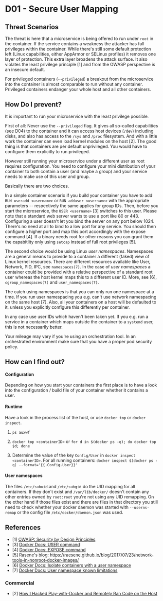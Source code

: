 # D01 - Secure User Mapping


## Threat Scenarios

The threat is here that a microservice is being offered to run under `root` in the container. If the service contains a weakness the attacker has full privileges within the container. While there's still some default protection left (Linux capabilities, either AppArmor or SELinux profiles) it removes one layer of protection. This extra layer broadens the attack surface. It also violates the least privilege principle [1] and from the OWASP perspective is an insecure default.

For privileged containers (`--privileged`) a breakout from the microservice into the container is almost comparable to run without any container. Privileged containers endanger your whole host and all other containers.


## How Do I prevent?

It is important to run your microservice with the least privilege possible.

First of all: Never use the `--privileged` flag. It gives all so-called capabilities (see D04) to the container and it can access host devices (`/dev`) including disks, and also has access to the `/sys` and `/proc` filesystem. And with a little work the container can even load kernel modules on the host [2]. The good thing is that containers are per default unprivileged. You would have to configure them explicitly to run privileged.

However still running your microservice under a different user as root requires configuration. You need to configure your mini distribution of your container to both contain a user (and maybe a group) and your service needs to make use of this user and group.

Basically there are two choices.

In a simple container scenario if you build your container you have to add `RUN useradd <username>` or `RUN adduser <username>` with the appropriate parameters -- respectively the same applies for group IDs. Then, before you start the microservice, the `USER <username>` [3] switches to this user. Please note that a standard web server wants to use a port like 80 or 443. Configuring a user doesn't let you bind the server on any port below 1024. There's no need at all to bind to a low port for any service. You should then configure a higher port and map this port accordingly with the expose command [4]. If a binary needs root for other reasons you can grant them the capabitlity only using `setcap` instead of full root privileges [5].

The second choice would be using Linux *user namespaces*. Namespaces are a general means to provide to a container a different (faked) view of Linux kernel resources. There are different resources available like User, Network, PID, IPC, see `namespaces(7)`. In the case of *user namespaces* a container could be provided with a relative perspective of a standard root user whereas the host kernel maps this to a different user ID. More, see [6], `cgroup_namespaces(7)` and `user_namespaces(7)`.

The catch using namespaces is that you can only run one namespace at a time. If you run user namespacing you e.g. can't use network namespacing on the same host [7]. Also, all your containers on a host will be defaulted to it, unless you explicitly configure this differently per container.

In any case use user IDs which haven't been taken yet. If you e.g. run a service in a container which maps outside the container to a `systemd` user, this is not necessarily better.

Your mileage may vary if you're using an orchestration tool. In an orchestrated environment make sure that you have a proper pod security policy.

## How can I find out?

#### Configuration

Depending on how you start your containers the first place is to have a look into the configuration / build file of your container whether it contains a user.

#### Runtime

Have a look in the process list of the host, or use `docker top` or `docker inspect`.

1) `ps auxwf`

2) `docker top <containerID>` or `for d in $(docker ps -q); do docker top $d; done`

3) Determine the value of the key `Config/User` in `docker inspect <containerID>`. For all running containers: `docker inspect $(docker ps -q) --format='{{.Config.User}}'`

#### User namespaces

The files `/etc/subuid` and `/etc/subgid` do the UID mapping for all containers. If they don't exist and `/var/lib/docker/` doesn't contain any other entries owned by `root:root` you're not using any UID remapping. On the other hand if those files exist and there are files in that directory you still need to check whether your docker daemon was started with `--userns-remap` or the config file `/etc/docker/daemon.json` was used.



## References
* [1] [OWASP: Security by Design Principles](https://www.owasp.org/index.php/Security_by_Design_Principles#Principle_of_Least_privilege)
* [3] [Docker Docs: USER command](https://docs.docker.com/engine/reference/builder/#user)
* [4] [Docker Docs: EXPOSE command](https://docs.docker.com/engine/reference/builder/#expose)
* [5] Rasene's blog: https://raesene.github.io/blog/2017/07/23/network-tools-in-nonroot-docker-images/
* [6] [Docker Docs: Isolate containers with a user namespace](https://docs.docker.com/engine/security/userns-remap/)
* [7] [Docker Docs: User namespace known limitations](https://docs.docker.com/engine/security/userns-remap/#user-namespace-known-restrictions)

### Commercial

* [2] [How I Hacked Play-with-Docker and Remotely Ran Code on the Host](https://www.cyberark.com/threat-research-blog/how-i-hacked-play-with-docker-and-remotely-ran-code-on-the-host/)
